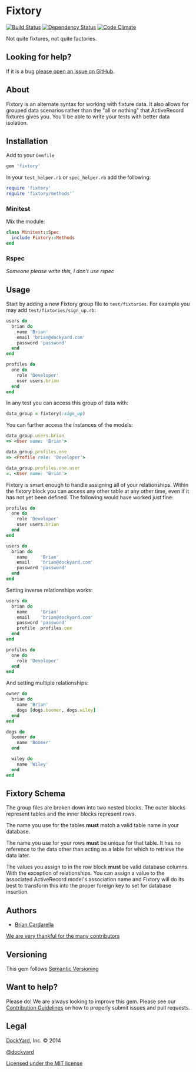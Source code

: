 # Fixtory #

[![Build Status](https://secure.travis-ci.org/dockyard/fixtory.png?branch=master)](http://travis-ci.org/dockyard/fixtory)
[![Dependency Status](https://gemnasium.com/dockyard/fixtory.png?travis)](https://gemnasium.com/dockyard/fixtory)
[![Code Climate](https://codeclimate.com/github/dockyard/fixtory.png)](https://codeclimate.com/github/dockyard/fixtory)

Not quite fixtures, not quite factories.

## Looking for help? ##

If it is a bug [please open an issue on
GitHub](https://github.com/dockyard/fixtory/issues).

## About

Fixtory is an alternate syntax for working with fixture data. It also
allows for grouped data scenarios rather than the "all or nothing" that
ActiveRecord fixtures gives you. You'll be able to write your tests with
better data isolation.

## Installation ##

Add to your `Gemfile`

```ruby
gem 'fixtory'
```

In your `test_helper.rb` or `spec_helper.rb` add the following:

```ruby
require 'fixtory'
require 'fixtory/methods'`
```

### Minitest

Mix the module:

```ruby
class Minitest::Spec
  include Fixtory::Methods
end
```

### Rspec

*Someone please write this, I don't use rspec*

## Usage

Start by adding a new Fixtory group file to `test/fixtories`. For
example you may add `test/fixtories/sign_up.rb`:

```ruby
users do
  brian do
    name 'Brian'
    email 'brian@dockyard.com'
    password 'password'
  end
end

profiles do
  one do
    role 'Developer'
    user users.brian
  end
end
```

In any test you can access this group of data with:

```ruby
data_group = fixtory(:sign_up)
```

You can further access the instances of the models:

```ruby
data_group.users.brian
=> <User name: 'Brian'>

data_group.profiles.one
=> <Profile role: 'Developer'>

data_group.profiles.one.user
=. <User name: 'Brian'>
```

Fixtory is smart enough to handle assigning all of your relationships.
Within the fixtory block you can access any other table at any other
time, even if it has not yet been defined. The following would have
worked just fine:

```ruby
profiles do
  one do
    role 'Developer'
    user users.brian
  end
end

users do
  brian do
    name     'Brian'
    email    'brian@dockyard.com'
    password 'password'
  end
end
```

Setting inverse relationships works:

```ruby
users do
  brian do
    name     'Brian'
    email    'brian@dockyard.com'
    password 'password'
    profile  profiles.one
  end
end

profiles do
  one do
    role 'Developer'
  end
end
```

And setting multiple relationships:

```ruby
owner do
  brian do
    name 'Brian'
    dogs [dogs.boomer, dogs.wiley]
  end
end

dogs do
  boomer do
    name 'Boomer'
  end

  wiley do
    name 'Wiley'
  end
end
```

## Fixtory Schema

The group files are broken down into two nested blocks. The outer blocks
represent tables and the inner blocks represent rows.

The name you use for the tables **must** match a valid table name in
your database.

The name you use for your rows **must** be unique for that table. It has
no reference to the data other than acting as a lable for which to
retrieve the data later.

The values you assign to in the row block **must** be valid database
columns. With the exception of relationships. You can assign a value to
the associated ActiveRecord model's association name and Fixtory will do
its best to transform this into the proper foreign key to set for
database insertion.

## Authors ##

* [Brian Cardarella](http://twitter.com/bcardarella)

[We are very thankful for the many contributors](https://github.com/dockyard/fixtory/graphs/contributors)

## Versioning ##

This gem follows [Semantic Versioning](http://semver.org)

## Want to help? ##

Please do! We are always looking to improve this gem. Please see our
[Contribution Guidelines](https://github.com/dockyard/fixtory/blob/master/CONTRIBUTING.md)
on how to properly submit issues and pull requests.

## Legal ##

[DockYard](http://dockyard.com), Inc. &copy; 2014

[@dockyard](http://twitter.com/dockyard)

[Licensed under the MIT license](http://www.opensource.org/licenses/mit-license.php)

